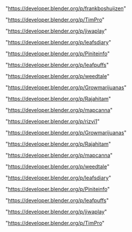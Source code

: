 "https://developer.blender.org/p/frankboshuijzen"

"https://developer.blender.org/p/TimPro"

"https://developer.blender.org/p/jiwaplay"

"https://developer.blender.org/p/leafsdiary"

"https://developer.blender.org/p/Piniteinfo"

"https://developer.blender.org/p/leafpuffs"

"https://developer.blender.org/p/weedtale"

"https://developer.blender.org/p/Growmarijuanas"

"https://developer.blender.org/p/Rajahitam"

"https://developer.blender.org/p/mapcanna"

 
"https://developer.blender.org/p/rizvi1"


"https://developer.blender.org/p/Growmarijuanas"


"https://developer.blender.org/p/Rajahitam"


"https://developer.blender.org/p/mapcanna"


"https://developer.blender.org/p/weedtale"


"https://developer.blender.org/p/leafsdiary"


"https://developer.blender.org/p/Piniteinfo"


"https://developer.blender.org/p/leafpuffs"


"https://developer.blender.org/p/jiwaplay"


"https://developer.blender.org/p/TimPro"


 
